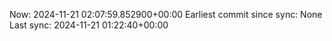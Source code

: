 Now: 2024-11-21 02:07:59.852900+00:00 Earliest commit since sync: None Last sync: 2024-11-21 01:22:40+00:00
